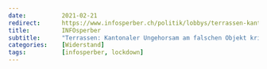 ```yaml
---
date:          2021-02-21
redirect:      https://www.infosperber.ch/politik/lobbys/terrassen-kantonaler-ungehorsam-am-falschen-objekt-kritisiert/
title:         INFOsperber
subtitle:      "Terrassen: Kantonaler Ungehorsam am falschen Objekt kritisiert"
categories:    [Widerstand]
tags:          [infosperber, lockdown]
---
```

